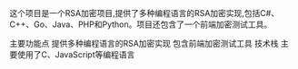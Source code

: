 这个项目是一个RSA加密项目,提供了多种编程语言的RSA加密实现,包括C#、C++、Go、Java、PHP和Python。项目还包含了一个前端加密测试工具。

主要功能点
提供多种编程语言的RSA加密实现
包含前端加密测试工具
技术栈
主要使用了C、JavaScript等编程语言
